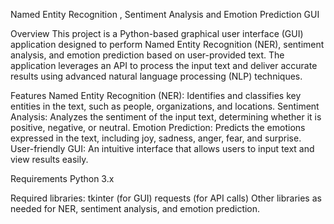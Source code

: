 Named Entity Recognition , Sentiment Analysis and Emotion Prediction GUI

Overview
This project is a Python-based graphical user interface (GUI) application designed to perform Named Entity Recognition (NER), sentiment analysis, and emotion prediction based on user-provided text. The application leverages an API to process the input text and deliver accurate results using advanced natural language processing (NLP) techniques.

Features
Named Entity Recognition (NER): Identifies and classifies key entities in the text, such as people, organizations, and locations.
Sentiment Analysis: Analyzes the sentiment of the input text, determining whether it is positive, negative, or neutral.
Emotion Prediction: Predicts the emotions expressed in the text, including joy, sadness, anger, fear, and surprise.
User-friendly GUI: An intuitive interface that allows users to input text and view results easily.

Requirements
Python 3.x

Required libraries:
tkinter (for GUI)
requests (for API calls)
Other libraries as needed for NER, sentiment analysis, and emotion prediction.
